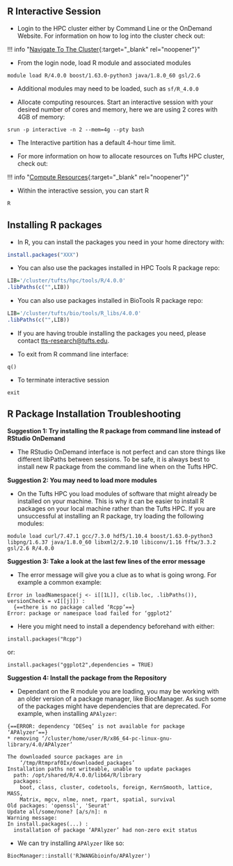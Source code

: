 ## R Interactive Session

- Login to the HPC cluster either by Command Line or the OnDemand Website. For information on how to log into the cluster check out:
    
!!! info "[Navigate To The Cluster](../hpc-user-guide/navigate-to-cluster.md){:target="_blank" rel="noopener"}"

- From the login node, load R module and associated modules

```
module load R/4.0.0 boost/1.63.0-python3 java/1.8.0_60 gsl/2.6
```

- Additional modules may need to be loaded, such as `sf/R_4.0.0` 

- Allocate computing resources. Start an interactive session with your desired number of cores and memory, here we are using 2 cores with 4GB of memory: 

```
srun -p interactive -n 2 --mem=4g --pty bash
```

- The Interactive partition has a default 4-hour time limit. 

- For more information on how to allocate resources on Tufts HPC cluster, check out:
    
!!! info "[Compute Resources](../hpc-user-guide/compute-resources.md){:target="_blank" rel="noopener"}"

- Within the interactive session, you can start R 

```R
R
```

## Installing R packages

- In R, you can install the packages you need in your home directory with:

```R
install.packages("XXX")
```

- You can also use the packages installed in HPC Tools R package repo:

```R
LIB='/cluster/tufts/hpc/tools/R/4.0.0' 
.libPaths(c("",LIB))
```

- You can also use packages installed in BioTools R package repo:

```R
LIB='/cluster/tufts/bio/tools/R_libs/4.0.0' 
.libPaths(c("",LIB)) 
```

- If you are having trouble installing the packages you need, please contact [tts-research@tufts.edu](tts-research@tufts.edu).

     
- To exit from R command line interface:

```
q()
```
- To terminate interactive session 

```
exit
```

## R Package Installation Troubleshooting

**Suggestion 1: Try installing the R package from command line instead of RStudio OnDemand**

- The RStudio OnDemand interface is not perfect and can store things like different libPaths between sessions. To be safe, it is always best to install new R package from the command line when on the Tufts HPC.
    
**Suggestion 2: You may need to load more modules**

- On the Tufts HPC you load modules of software that might already be installed on your machine. This is why it can be easier to install R packages on your local machine rather than the Tufts HPC. If you are unsuccessful at installing an R package, try loading the following modules:
    
```
module load curl/7.47.1 gcc/7.3.0 hdf5/1.10.4 boost/1.63.0-python3 libpng/1.6.37 java/1.8.0_60 libxml2/2.9.10 libiconv/1.16 fftw/3.3.2 gsl/2.6 R/4.0.0
```

**Suggestion 3: Take a look at the last few lines of the error message**

- The error message will give you a clue as to what is going wrong. For example a common example:
    
```
Error in loadNamespace(j <- i[[1L]], c(lib.loc, .libPaths()), versionCheck = vI[[j]]) : 
  {==there is no package called ‘Rcpp’==}
Error: package or namespace load failed for ‘ggplot2’
```

- Here you might need to install a dependency beforehand with either:
    
```
install.packages("Rcpp")
```

or:

```
install.packages("ggplot2",dependencies = TRUE)
```

**Suggestion 4: Install the package from the Repository**

- Dependant on the R module you are loading, you may be working with an older version of a package manager, like BiocManager. As such some of the packages might have dependencies that are deprecated. For example, when installing `APAlyzer`:
    
```
{==ERROR: dependency ‘DESeq’ is not available for package ‘APAlyzer’==}
* removing ‘/cluster/home/user/R/x86_64-pc-linux-gnu-library/4.0/APAlyzer’

The downloaded source packages are in
	‘/tmp/Rtmpraf0Ix/downloaded_packages’
Installation paths not writeable, unable to update packages
  path: /opt/shared/R/4.0.0/lib64/R/library
  packages:
    boot, class, cluster, codetools, foreign, KernSmooth, lattice, MASS,
    Matrix, mgcv, nlme, nnet, rpart, spatial, survival
Old packages: 'openssl', 'Seurat'
Update all/some/none? [a/s/n]: n
Warning message:
In install.packages(...) :
  installation of package ‘APAlyzer’ had non-zero exit status
```

- We can try installing `APAlyzer` like so:
    
```
BiocManager::install('RJWANGbioinfo/APAlyzer')
```

